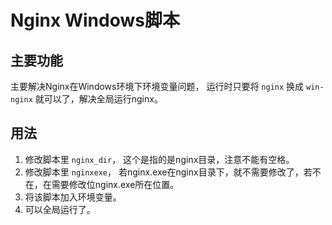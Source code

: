 Nginx Windows脚本
===

## 主要功能
主要解决Nginx在Windows环境下环境变量问题， 运行时只要将 `nginx` 换成 `win-nginx` 就可以了，解决全局运行nginx。

## 用法
1. 修改脚本里 `nginx_dir`， 这个是指的是nginx目录，注意不能有空格。
1. 修改脚本里 `nginxexe`， 若nginx.exe在nginx目录下，就不需要修改了，若不在，在需要修改位nginx.exe所在位置。
1. 将该脚本加入环境变量。
1. 可以全局运行了。